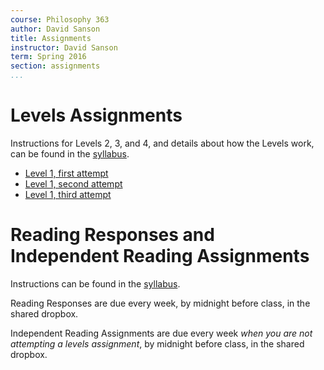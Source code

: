 ```yaml
---
course: Philosophy 363
author: David Sanson 
title: Assignments
instructor: David Sanson
term: Spring 2016 
section: assignments
...
```


Levels Assignments
==================

Instructions for Levels 2, 3, and 4, and details about how the Levels work,
can be found in the [syllabus](syllabus.html#levels-assignments).

-   [Level 1, first attempt](assn/l-1-1.html)
-   [Level 1, second attempt](assn/l-1-2.html)
-   [Level 1, third attempt](assn/l-1-3.html)


Reading Responses and Independent Reading Assignments
=====================================================

Instructions can be found in the
[syllabus](syllabus.html#reading-response-papers). 

Reading Responses are due every week, by midnight before class, in the shared dropbox.

Independent Reading Assignments are due every week *when you are not
attempting a levels assignment*, by midnight before class, in the shared
dropbox.

